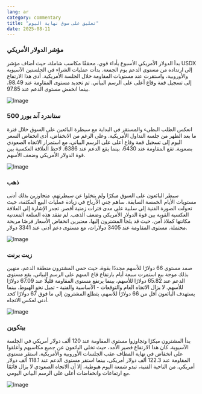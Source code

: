 ```yaml
---
lang: ar
category: commentary
title: "تعليق على سوق نهاية اليوم"
date: 2025-08-11
---
```


### مؤشر الدولار الأمريكي

بدأ الدولار الأمريكي الأسبوع بأداء قوي، محققًا مكاسب شاملة، حيث أضاف مؤشر USDX إلى ارتداده من مستوى الدعم يوم الجمعة. بدأت عمليات الشراء في الجلستين الآسيوية والأوروبية، واستقرت عند مستويات المقاومة خلال الجلسة الأمريكية. أدى هذا الارتفاع إلى تسجيل قمة وقاع أعلى على الرسم البياني. تم تحديد مستوى المقاومة عند 98.49، بينما انخفض مستوى الدعم عند 97.85.

![Image](https://markleighedu.github.io/img/Aug-2025/11-Aug-2025/usdindex.jpg)

### ستاندرد آند بورز 500

انعكس الطلب البطيء والمستقر في البداية مع سيطرة البائعين على السوق خلال فترة ما بعد الظهر من جلسة التداول الأمريكية. وعلى الرغم من الانخفاض، أدى انخفاض السعر اليوم إلى تسجيل قمة وقاع أعلى على الرسم البياني، مع استمرار الاتجاه الصعودي بصعوبة. تقع المقاومة عند 6430، بينما يقع الدعم عند 6386. لاحظ العلاقة العكسية بين قوة الدولار الأمريكي وضعف الأسهم.

![Image](https://markleighedu.github.io/img/Aug-2025/11-Aug-2025/sp500.jpg)

### ذهب

سيطر البائعون على السوق مبكرًا ولم يتخلوا عن سيطرتهم، متجاوزين بذلك أدنى مستويات الأيام الخمسة السابقة. ساهم جني الأرباح في زيادة عمليات البيع المكثفة، حيث تحولت الصورة الفنية إلى سلبية على مدى فترات زمنية أقصر. تجدر الإشارة إلى العلاقة العكسية القوية بين قوة الدولار الأمريكي وضعف الذهب. لم تفقد هذه السلعة المعدنية مكانتها كملاذ آمن، حيث قد يلجأ المشترون إليها، معتبرين انخفاض الأسعار فرصًا مربحة محتملة. مستوى المقاومة عند 3405 دولارات، مع مستوى دعم أدنى عند 3341 دولار.

![Image](https://markleighedu.github.io/img/Aug-2025/11-Aug-2025/gold.jpg)

### زيت برنت

صمد مستوى 66 دولارًا للأسهم مجددًا بقوة، حيث حمى المشترون منطقة الدعم، منهين بذلك موجة بيع استمرت سبعة أيام بارتفاع قاع السهم على الرسم البياني. يقع مستوى الدعم عند 65.82 دولارًا للأسهم، بينما يرتفع مستوى المقاومة قليلًا عند 67.09 دولارًا للأسهم. لا يزال الاتجاه العام والتوقعات - الأساسية والفنية - تميل نحو الهبوط. بينما يستهدف البائعون أقل من 66 دولارًا للأسهم، يتطلع المشترون إلى ما فوق 67 دولارًا كحد أدنى لعكس الاتجاه.

![Image](https://markleighedu.github.io/img/Aug-2025/11-Aug-2025/brentoil.jpg)

### بيتكوين

بدأ المشترون مبكرًا وتجاوزوا مستوى المقاومة عند 120 ألف دولار أمريكي في الجلسة الآسيوية. كان هذا الارتفاع قصير الأمد، حيث تخلى البائعون عن جميع مكاسبهم وأغلقوا على انخفاض في نهاية المطاف عقب الجلسات الأوروبية والأمريكية. استقر مستوى المقاومة عند 122.3 ألف دولار أمريكي، بينما استقر مستوى الدعم عند 118.1 ألف دولار أمريكي. من الناحية الفنية، تبدو شمعة اليوم هبوطية، إلا أن الاتجاه الصعودي لا يزال قائمًا مع ارتفاعات وانخفاضات أعلى على الرسم البياني اليومي.

![Image](https://markleighedu.github.io/img/Aug-2025/11-Aug-2025/bitcoin.jpg)

